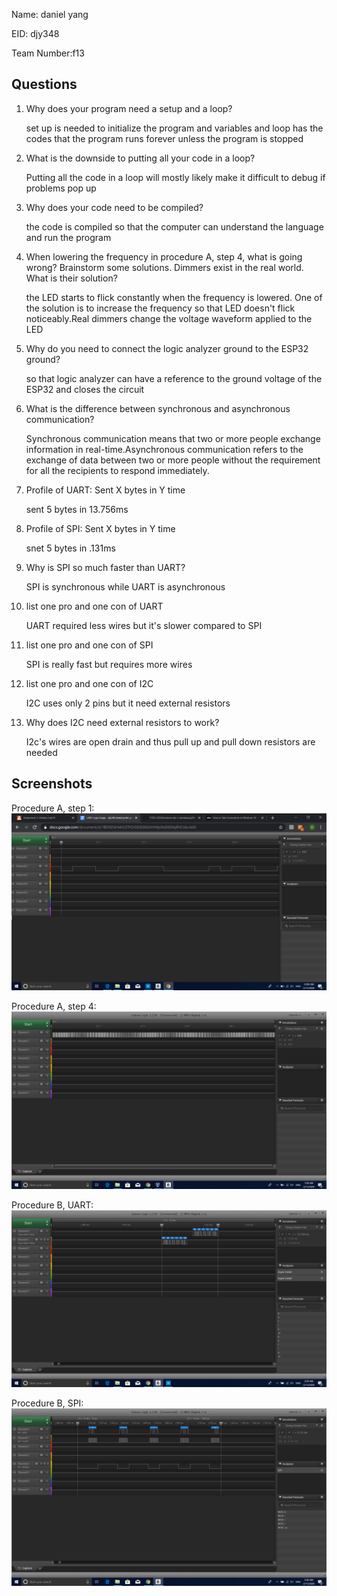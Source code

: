 Name: daniel yang

EID: djy348

Team Number:f13

## Questions

1. Why does your program need a setup and a loop?

    set up is needed to initialize the program and variables and loop has the codes that the program runs forever unless the program is stopped

2. What is the downside to putting all your code in a loop?

   Putting all the code in a loop will mostly likely make it difficult to debug if problems pop up

3. Why does your code need to be compiled?

    the code is compiled so that the computer can understand the language and run the program

4. When lowering the frequency in procedure A, step 4, what is going wrong? Brainstorm some solutions. Dimmers exist in the real world. What is their solution?

    the LED starts to flick constantly when the frequency is lowered. One of the solution is to increase the frequency so that LED doesn't flick noticeably.Real dimmers change the voltage waveform applied to the LED

5. Why do you need to connect the logic analyzer ground to the ESP32 ground?

    so that logic analyzer can have a reference to the ground voltage of the ESP32 and closes the circuit 

6. What is the difference between synchronous and asynchronous communication?

    Synchronous communication means that two or more people exchange information in real-time.Asynchronous communication refers to the exchange of data between two or more people without the requirement for all the recipients to respond immediately.

7. Profile of UART: Sent X bytes in Y time 

    sent 5 bytes in 13.756ms

8. Profile of SPI: Sent X bytes in Y time

    snet 5 bytes in .131ms

9. Why is SPI so much faster than UART?

    SPI is synchronous while UART is asynchronous

10. list one pro and one con of UART

    UART required less wires but it's slower compared to SPI

11. list one pro and one con of SPI

    SPI is really fast but requires more wires

12. list one pro and one con of I2C

    I2C uses only 2 pins but it need external resistors

13. Why does I2C need external resistors to work?

    I2c's wires are open drain and thus pull up and pull down resistors are needed

## Screenshots

Procedure A, step 1:
![Put path to your image here ->](img/Blinker.png)

Procedure A, step 4:
![Put path to your image here ->](img/Dimmer.png)

Procedure B, UART:
![Put path to your image here ->](img/UART.png)

Procedure B, SPI:
![Put path to your image here ->](img/SPI.png)
